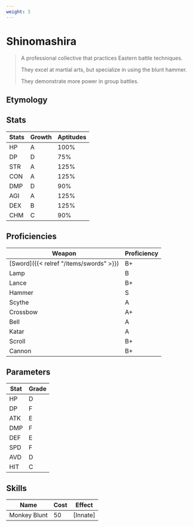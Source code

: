 ```yaml
---
weight: 3
---
```


# Shinomashira

> A professional collective that practices Eastern battle techniques.
>
> They excel at martial arts, but specialize in using the blunt hammer.
>
> They demonstrate more power in group battles.

## Etymology

## Stats

| Stats | Growth | Aptitudes |
| ----- | ------ | --------- |
| HP    | A      | 100%      |
| DP    | D      | 75%       |
| STR   | A      | 125%      |
| CON   | A      | 125%      |
| DMP   | D      | 90%       |
| AGI   | A      | 125%      |
| DEX   | B      | 125%      |
| CHM   | C      | 90%       |

## Proficiencies

| Weapon   | Proficiency |
| -------- | ----------- |
| [Sword]({{< relref "/items/swords" >}})    | B+          |
| Lamp     | B           |
| Lance    | B+          |
| Hammer   | S           |
| Scythe   | A           |
| Crossbow | A+          |
| Bell     | A           |
| Katar    | A           |
| Scroll   | B+          |
| Cannon   | B+          |

## Parameters

| Stat | Grade |
| ---- | ------|
| HP   | D     |
| DP   | F     |
| ATK  | E     |
| DMP  | F     |
| DEF  | E     |
| SPD  | F     |
| AVD  | D     |
| HIT  | C     |

## Skills

| Name         | Cost | Effect     |
| ------------ | ---- | ---------- |
| Monkey Blunt | 50   | \[Innate\] |